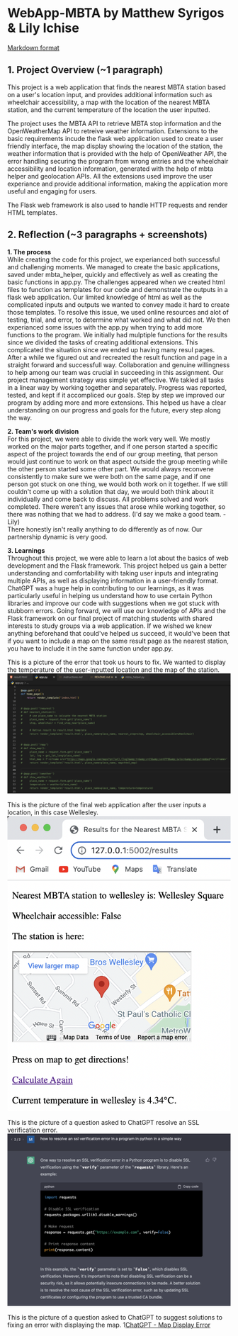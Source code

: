 # WebApp-MBTA by Matthew Syrigos & Lily Ichise

[Markdown format](https://docs.github.com/en/get-started/writing-on-github/getting-started-with-writing-and-formatting-on-github/basic-writing-and-formatting-syntax)

## 1. Project Overview (~1 paragraph)

This project is a web application that finds the nearest MBTA station based on a user's location input, and provides additional information such as wheelchair accessibility, a map with the location of the nearest MBTA station, and the current temperature of the location the user inputted. 

The project uses the MBTA API to retrieve MBTA stop information and the OpenWeatherMap API to retreive weather information. Extensions to the basic requirements incude the flask web application used to create a user friendly interface, the map display showing the location of the station, the weather information that is provided with the help of OpenWeather API, the error handling securing the program from wrong entries and the wheelchair accessibility and location information, generated with the help of mbta helper and geolocation APIs. All the extensions used improve the user experiance and provide additional information, making the application more useful and engaging for users.

The Flask web framework is also used to handle HTTP requests and render HTML templates.

## 2. Reflection (~3 paragraphs + screenshots)

**1. The process**  
While creating the code for this project, we experianced both successful and challenging moments. We managed to create the basic applications, saved under mbta_helper, quickly and effectively as well as creating the basic functions in app.py. The challenges appeared when we created html files to function as templates for our code and demonstrate the outputs in a flask web application. Our limited knowledge of html as well as the complicated inputs and outputs we wanted to convey made it hard to create those templates. To resolve this issue, we used online resources and alot of testing, trial, and error, to determine what worked and what did not. We then experianced some issues with the app.py when trying to add more functions to the program. We initially had mulptiple functions for the results since we divided the tasks of creating additional extensions. This complicated the situation since we ended up having many resul pages. After a while we figured out and recreated the result function and page in a straight forward and successfull way.
Collaboration and genuine willingness to help among our team was crucial in succeeding in this assignment. Our project management strategy was simple yet effective. We takled all tasks in a linear way by working together and separately. Progress was reported, tested, and kept if it accompliced our goals. Step by step we improved our program by adding more and more extensions. This helped us have a clear understanding on our progress and goals for the future, every step along the way.

**2. Team's work division**  
For this project, we were able to divide the work very well. We mostly worked on the major parts together, and if one person started a specific aspect of the project towards the end of our group meeting, that person would just continue to work on that aspect outside the group meeting while the other person started some other part. We would always reconvene consistently to make sure we were both on the same page, and if one person got stuck on one thing, we would both work on it together. If we still couldn't come up with a solution that day, we would both think about it individually and come back to discuss. All problems solved and work completed. There weren't any issues that arose while working together, so there was nothing that we had to address. (I'd say we make a good team. - Lily)  
There honestly isn't really anything to do differently as of now. Our partnership dynamic is very good.

**3. Learnings**  
Throughout this project, we were able to learn a lot about the basics of web development and the Flask framework. This project helped us gain a better understanding and comfortability with taking user inputs and integrating multiple APIs, as well as displaying information in a user-friendly format. ChatGPT was a huge help in contributing to our learnings, as it was particularly useful in helping us understand how to use certain Python libraries and improve our code with suggestions when we got stuck with stubborn errors. Going forward, we will use our knowledge of APIs and the Flask framework on our final project of matching students with shared interests to study groups via a web application. If we wished we knew anything beforehand that could've helped us succeed, it would've been that if you want to include a map on the same result page as the nearest station, you have to include it in the same function under app.py.

This is a picture of the error that took us hours to fix. We wanted to display the temperature of the user-inputted location and the map of the station.
![commented app.py progress](images/apppy_progress.png)

This is the picture of the final web application after the user inputs a location, in this case Wellesley.
![completed website image](images/Screen%20Shot%202023-04-05%20at%207.56.24%20PM.png)

This is the picture of a question asked to ChatGPT resolve an SSL verification error.
![ChatGPT - SSL Verification Error](images/chatgpt%20disabling%20ssl.png)

This is the picture of a question asked to ChatGPT to suggest solutions to fixing an error with displaying the map.
1[ChatGPT - Map Display Error](images/chatgpt%20issue%20with%20map.png)